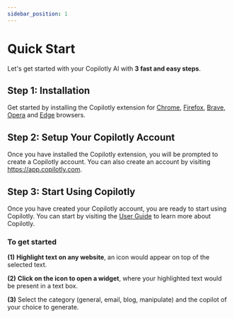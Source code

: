 ```yaml
---
sidebar_position: 1
---
```


# Quick Start

Let's get started with your Copilotly AI with **3 fast and easy steps**.

## Step 1: Installation

<!-- Chrome store link: https://chrome.google.com/webstore/detail/copilotly-your-personal-a/fnpfnkfggchkcaheehdgmdapnomokajo?hl=en&authuser=1 -->

Get started by installing the Copilotly extension for [Chrome](https://chrome.google.com/webstore/detail/copilotly-your-personal-a/fnpfnkfggchkcaheehdgmdapnomokajo?hl=en&authuser=1), [Firefox](https://addons.mozilla.org/en-US/firefox/addon/copilotly-1/), [Brave](https://chrome.google.com/webstore/detail/copilotly-your-personal-a/fnpfnkfggchkcaheehdgmdapnomokajo?hl=en&authuser=1), [Opera](https://addons.mozilla.org/en-US/firefox/addon/copilotly-1/) and [Edge](https://chrome.google.com/webstore/detail/copilotly-your-personal-a/fnpfnkfggchkcaheehdgmdapnomokajo?hl=en&authuser=1) browsers.

## Step 2: Setup Your Copilotly Account

Once you have installed the Copilotly extension, you will be prompted to create a Copilotly account. You can also create an account by visiting
<https://app.copilotly.com>.

## Step 3: Start Using Copilotly

Once you have created your Copilotly account, you are ready to start using Copilotly. You can start by visiting the [User Guide](/resources/category/user-guide) to learn more about Copilotly.

### To get started

 **(1)** <b>Highlight text on any website</b>, an icon would appear on top of the selected text.

 **(2)** <b>Click on the icon to open a widget</b>, where your highlighted text would be present in a text box.

 **(3)** Select the category (general, email, blog, manipulate) and the copilot of your choice to generate.
